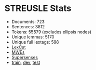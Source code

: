 STREUSLE Stats
==============

* Documents:                723
* Sentences:               3812
* Tokens:                 55579 (excludes ellipsis nodes)
* Unique lemmas:           5170
* Unique full lextags:      598
* [LexCat](LEXCAT.txt)
* [MWEs](MWES.txt)
* [Supersenses](SUPERSENSES.txt)
* [train](train/STATS.md), [dev](dev/STATS.md), [test](test/STATS.md)
